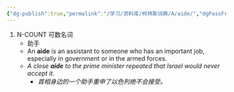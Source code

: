 ```yaml
---
{"dg-publish":true,"permalink":"/学习/资料库/柯林斯词典/A/aide/","dgPassFrontmatter":true}
---
```


1. N-COUNT 可数名词
	- 助手
	- An **aide** is an assistant to someone who has an important job, especially in government or in the armed forces.
	- *A close **aide** to the prime minister repeated that Israel would never accept it.*
		- *首相身边的一个助手重申了以色列绝不会接受。*